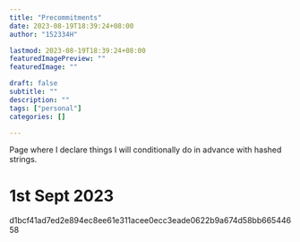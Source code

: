 ```yaml
---
title: "Precommitments"
date: 2023-08-19T18:39:24+08:00
author: "152334H"

lastmod: 2023-08-19T18:39:24+08:00
featuredImagePreview: ""
featuredImage: ""

draft: false
subtitle: ""
description: ""
tags: ["personal"]
categories: []

---
```


Page where I declare things I will conditionally do in advance with hashed strings.

<!--more-->


# 1st Sept 2023
d1bcf41ad7ed2e894ec8ee61e311acee0ecc3eade0622b9a674d58bb66544658

